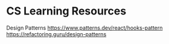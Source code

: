 # CS Learning Resources

Design Patterns
https://www.patterns.dev/react/hooks-pattern
https://refactoring.guru/design-patterns
